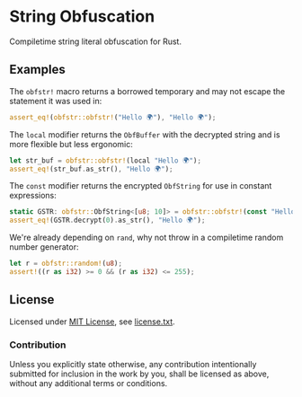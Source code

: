 String Obfuscation
==================

Compiletime string literal obfuscation for Rust.

Examples
--------

The `obfstr!` macro returns a borrowed temporary and may not escape the statement it was used in:

```rust
assert_eq!(obfstr::obfstr!("Hello 🌍"), "Hello 🌍");
```

The `local` modifier returns the `ObfBuffer` with the decrypted string and is more flexible but less ergonomic:

```rust
let str_buf = obfstr::obfstr!(local "Hello 🌍");
assert_eq!(str_buf.as_str(), "Hello 🌍");
```

The `const` modifier returns the encrypted `ObfString` for use in constant expressions:

```rust
static GSTR: obfstr::ObfString<[u8; 10]> = obfstr::obfstr!(const "Hello 🌍");
assert_eq!(GSTR.decrypt(0).as_str(), "Hello 🌍");
```

We're already depending on `rand`, why not throw in a compiletime random number generator:

```rust
let r = obfstr::random!(u8);
assert!((r as i32) >= 0 && (r as i32) <= 255);
```

License
-------

Licensed under [MIT License](https://opensource.org/licenses/MIT), see [license.txt](license.txt).

### Contribution

Unless you explicitly state otherwise, any contribution intentionally submitted
for inclusion in the work by you, shall be licensed as above, without any additional terms or conditions.
